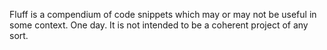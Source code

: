 Fluff is a compendium of code snippets which may or may not be useful in some context. One day.
It is not intended to be a coherent project of any sort.
